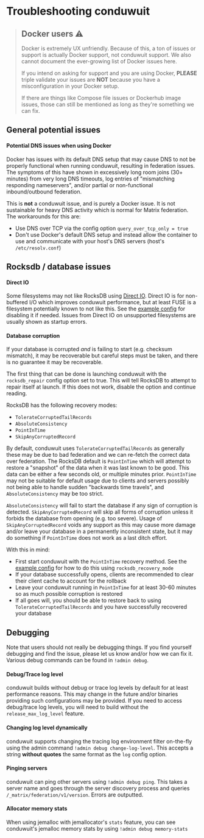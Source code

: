 # Troubleshooting conduwuit

> ## Docker users ⚠️
>
> Docker is extremely UX unfriendly. Because of this, a ton of issues or support is actually Docker support, not conduwuit support. We also cannot document the ever-growing list of Docker issues here.
>
> If you intend on asking for support and you are using Docker, **PLEASE** triple validate your issues are **NOT** because you have a misconfiguration in your Docker setup.
>
> If there are things like Compose file issues or Dockerhub image issues, those can still be mentioned as long as they're something we can fix.

## General potential issues

#### Potential DNS issues when using Docker

Docker has issues with its default DNS setup that may cause DNS to not be properly functional when running conduwuit, resulting in federation issues.
The symptoms of this have shown in excessively long room joins (30+ minutes) from very long DNS timeouts, log entries of "mismatching responding nameservers", and/or partial or non-functional inbound/outbound federation.

This is **not** a conduwuit issue, and is purely a Docker issue. It is not sustainable for heavy DNS activity which is normal for Matrix federation. The workarounds for this are:
- Use DNS over TCP via the config option `query_over_tcp_only = true`
- Don't use Docker's default DNS setup and instead allow the container to use and communicate with your host's DNS servers (host's `/etc/resolv.conf`)

## Rocksdb / database issues

#### Direct IO

Some filesystems may not like RocksDB using [Direct IO](https://github.com/facebook/rocksdb/wiki/Direct-IO). Direct IO is for non-buffered I/O which improves conduwuit performance, but at least FUSE is a filesystem potentially known to not like this. See the [example config](configuration/examples.md) for disabling it if needed. Issues from Direct IO on unsupported filesystems are usually shown as startup errors.

#### Database corruption

If your database is corrupted *and* is failing to start (e.g. checksum mismatch), it may be recoverable but careful steps must be taken, and there is no guarantee it may be recoverable.

The first thing that can be done is launching conduwuit with the `rocksdb_repair` config option set to true. This will tell RocksDB to attempt to repair itself at launch. If this does not work, disable the option and continue reading.

RocksDB has the following recovery modes:

- `TolerateCorruptedTailRecords`
- `AbsoluteConsistency`
- `PointInTime`
- `SkipAnyCorruptedRecord`

By default, conduwuit uses `TolerateCorruptedTailRecords` as generally these may be due to bad federation and we can re-fetch the correct data over federation. The RocksDB default is `PointInTime` which will attempt to restore a "snapshot" of the data when it was last known to be good. This data can be either a few seconds old, or multiple minutes prior. `PointInTime` may not be suitable for default usage due to clients and servers possibly not being able to handle sudden "backwards time travels", and `AbsoluteConsistency` may be too strict.

`AbsoluteConsistency` will fail to start the database if any sign of corruption is detected. `SkipAnyCorruptedRecord` will skip all forms of corruption unless it forbids the database from opening (e.g. too severe). Usage of `SkipAnyCorruptedRecord` voids any support as this may cause more damage and/or leave your database in a permanently inconsistent state, but it may do something if `PointInTime` does not work as a last ditch effort.

With this in mind:

- First start conduwuit with the `PointInTime` recovery method. See the [example config](configuration/examples.md) for how to do this using `rocksdb_recovery_mode`
- If your database successfully opens, clients are recommended to clear their client cache to account for the rollback
- Leave your conduwuit running in `PointInTime` for at least 30-60 minutes so as much possible corruption is restored
- If all goes will, you should be able to restore back to using `TolerateCorruptedTailRecords` and you have successfully recovered your database

## Debugging

Note that users should not really be debugging things. If you find yourself debugging and find the issue, please let us know and/or how we can fix it. Various debug commands can be found in `!admin debug`.

#### Debug/Trace log level

conduwuit builds without debug or trace log levels by default for at least performance reasons. This may change in the future and/or binaries providing such configurations may be provided. If you need to access debug/trace log levels, you will need to build without the `release_max_log_level` feature.

#### Changing log level dynamically

conduwuit supports changing the tracing log environment filter on-the-fly using the admin command `!admin debug change-log-level`. This accepts a string **without quotes** the same format as the `log` config option.

#### Pinging servers

conduwuit can ping other servers using `!admin debug ping`. This takes a server name and goes through the server discovery process and queries `/_matrix/federation/v1/version`. Errors are outputted.

#### Allocator memory stats

When using jemalloc with jemallocator's `stats` feature, you can see conduwuit's jemalloc memory stats by using `!admin debug memory-stats`
